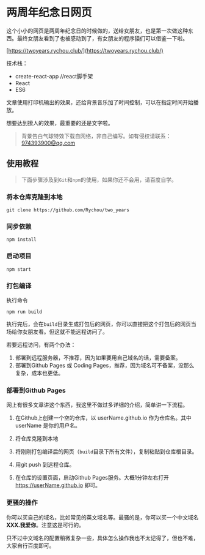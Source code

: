 # 两周年纪念日网页

这个小小的网页是两周年纪念日的时候做的，送给女朋友，也是第一次做这种东西。最终女朋友看到了也被感动到了，有女朋友的程序猿们可以借鉴一下啦。

[https://twoyears.rychou.club/](https://twoyears.rychou.club/)

技术栈：

- create-react-app //react脚手架
- React
- ES6

文章使用打印机输出的效果，还给背景音乐加了时间控制，可以在指定时间开始播放。

想要达到撩人的效果，最重要的还是文字啦。

> 背景告白气球特效下载自网络，非自己编写。如有侵权请联系：974393900@qq.com

## 使用教程

> 下面步骤涉及到`Git`和`npm`的使用，如果你还不会用，请百度自学。

### 将本仓库克隆到本地

```shell
git clone https://github.com/Rychou/two_years
```

### 同步依赖

``` shell
npm install
```

### 启动项目

```shell
npm start
```



### 打包编译

执行命令

```shel
npm run build
```

执行完后，会在`build`目录生成打包后的网页，你可以直接把这个打包后的网页当场给你女朋友看。但这就不能远程访问了。

若要远程访问，有两个办法：

1. 部署到远程服务器，不推荐，因为如果要用自己域名的话，需要备案。
2. 部署到Github Pages 或 Coding Pages，推荐，因为域名可不备案，没那么复杂，成本也更低。

### 部署到Github Pages

网上有很多文章讲这个东西，我这里不做过多详细的介绍，简单讲一下流程。

1. 在Github上创建一个空的仓库，以 userName.github.io 作为仓库名。其中 userName 是你的用户名。

2. 将仓库克隆到本地
3. 将刚刚打包编译后的网页（`build`目录下所有文件），复制粘贴到仓库根目录。
4. 用git push 到远程仓库。
5. 在仓库的设置页面，启动Github Pages服务。大概1分钟左右打开 https://userName.github.io 即可。

### 更骚的操作

你可以买自己的域名，比如常见的英文域名等。最骚的是，你可以买一个中文域名  **XXX.我爱你**。注意这是可行的。

只不过中文域名的配置稍微复杂一些，具体怎么操作我也不太记得了，但也不难，大家自行百度即可。
